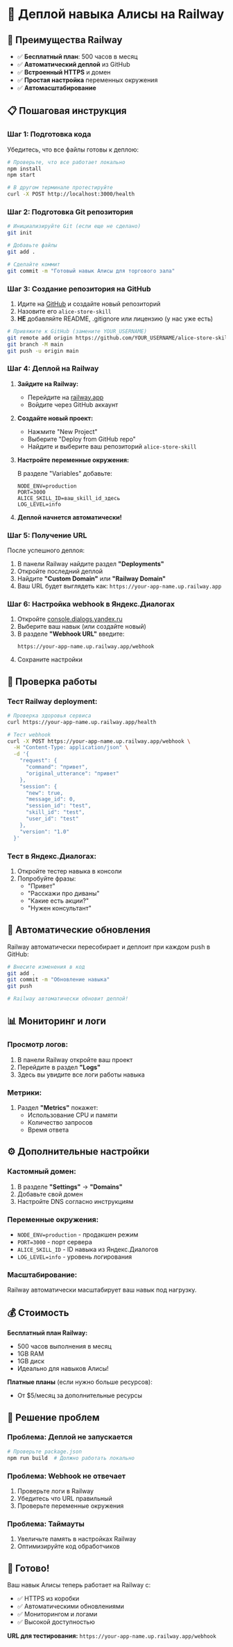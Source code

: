 # 🚀 Деплой навыка Алисы на Railway

## 🎯 Преимущества Railway

- ✅ **Бесплатный план**: 500 часов в месяц
- ✅ **Автоматический деплой** из GitHub
- ✅ **Встроенный HTTPS** и домен
- ✅ **Простая настройка** переменных окружения
- ✅ **Автомасштабирование**

## 📋 Пошаговая инструкция

### Шаг 1: Подготовка кода

Убедитесь, что все файлы готовы к деплою:

```bash
# Проверьте, что все работает локально
npm install
npm start

# В другом терминале протестируйте
curl -X POST http://localhost:3000/health
```

### Шаг 2: Подготовка Git репозитория

```bash
# Инициализируйте Git (если еще не сделано)
git init

# Добавьте файлы
git add .

# Сделайте коммит
git commit -m "Готовый навык Алисы для торгового зала"
```

### Шаг 3: Создание репозитория на GitHub

1. Идите на [GitHub](https://github.com) и создайте новый репозиторий
2. Назовите его `alice-store-skill`
3. **НЕ** добавляйте README, .gitignore или лицензию (у нас уже есть)

```bash
# Привяжите к GitHub (замените YOUR_USERNAME)
git remote add origin https://github.com/YOUR_USERNAME/alice-store-skill.git
git branch -M main
git push -u origin main
```

### Шаг 4: Деплой на Railway

1. **Зайдите на Railway:**
   - Перейдите на [railway.app](https://railway.app)
   - Войдите через GitHub аккаунт

2. **Создайте новый проект:**
   - Нажмите "New Project"
   - Выберите "Deploy from GitHub repo"
   - Найдите и выберите ваш репозиторий `alice-store-skill`

3. **Настройте переменные окружения:**
   
   В разделе "Variables" добавьте:
   ```
   NODE_ENV=production
   PORT=3000
   ALICE_SKILL_ID=ваш_skill_id_здесь
   LOG_LEVEL=info
   ```

4. **Деплой начнется автоматически!**

### Шаг 5: Получение URL

После успешного деплоя:

1. В панели Railway найдите раздел **"Deployments"**
2. Откройте последний деплой
3. Найдите **"Custom Domain"** или **"Railway Domain"**
4. Ваш URL будет выглядеть как: `https://your-app-name.up.railway.app`

### Шаг 6: Настройка webhook в Яндекс.Диалогах

1. Откройте [console.dialogs.yandex.ru](https://console.dialogs.yandex.ru)
2. Выберите ваш навык (или создайте новый)
3. В разделе **"Webhook URL"** введите:
   ```
   https://your-app-name.up.railway.app/webhook
   ```
4. Сохраните настройки

## 🧪 Проверка работы

### Тест Railway deployment:

```bash
# Проверка здоровья сервиса
curl https://your-app-name.up.railway.app/health

# Тест webhook
curl -X POST https://your-app-name.up.railway.app/webhook \
  -H "Content-Type: application/json" \
  -d '{
    "request": {
      "command": "привет",
      "original_utterance": "привет"
    },
    "session": {
      "new": true,
      "message_id": 0,
      "session_id": "test",
      "skill_id": "test",
      "user_id": "test"
    },
    "version": "1.0"
  }'
```

### Тест в Яндекс.Диалогах:

1. Откройте тестер навыка в консоли
2. Попробуйте фразы:
   - "Привет"
   - "Расскажи про диваны"
   - "Какие есть акции?"
   - "Нужен консультант"

## 🔄 Автоматические обновления

Railway автоматически пересобирает и деплоит при каждом push в GitHub:

```bash
# Внесите изменения в код
git add .
git commit -m "Обновление навыка"
git push

# Railway автоматически обновит деплой!
```

## 📊 Мониторинг и логи

### Просмотр логов:
1. В панели Railway откройте ваш проект
2. Перейдите в раздел **"Logs"**
3. Здесь вы увидите все логи работы навыка

### Метрики:
1. Раздел **"Metrics"** покажет:
   - Использование CPU и памяти
   - Количество запросов
   - Время ответа

## ⚙️ Дополнительные настройки

### Кастомный домен:
1. В разделе **"Settings"** → **"Domains"**
2. Добавьте свой домен
3. Настройте DNS согласно инструкциям

### Переменные окружения:
- `NODE_ENV=production` - продакшен режим
- `PORT=3000` - порт сервера
- `ALICE_SKILL_ID` - ID навыка из Яндекс.Диалогов
- `LOG_LEVEL=info` - уровень логирования

### Масштабирование:
Railway автоматически масштабирует ваш навык под нагрузку.

## 💰 Стоимость

**Бесплатный план Railway:**
- 500 часов выполнения в месяц
- 1GB RAM
- 1GB диск
- Идеально для навыков Алисы!

**Платные планы** (если нужно больше ресурсов):
- От $5/месяц за дополнительные ресурсы

## 🚨 Решение проблем

### Проблема: Деплой не запускается
```bash
# Проверьте package.json
npm run build  # Должно работать локально
```

### Проблема: Webhook не отвечает
1. Проверьте логи в Railway
2. Убедитесь что URL правильный
3. Проверьте переменные окружения

### Проблема: Таймауты
1. Увеличьте память в настройках Railway
2. Оптимизируйте код обработчиков

## 🎉 Готово!

Ваш навык Алисы теперь работает на Railway с:
- ✅ HTTPS из коробки
- ✅ Автоматическими обновлениями
- ✅ Мониторингом и логами
- ✅ Высокой доступностью

**URL для тестирования:** `https://your-app-name.up.railway.app/webhook` 